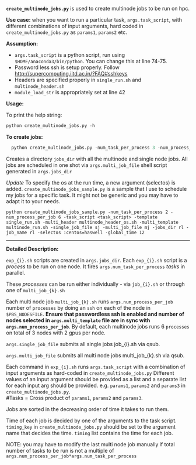 


**`create_multinode_jobs.py`** is used to create multinode jobs to be run on hpc.

**Use case:** when you want to run a particular task, `args.task_script`, with different combinations of input arguments, hard coded in `create_multinode_jobs.py` as `params1`, `params2` etc.

**Assumption:** 
* `args.task_script` is a python script, run using `$HOME/anaconda3/bin/python`. You can change this at line 74-75.
* Password less ssh is setup properly. Follow http://supercomputing.iitd.ac.in/?FAQ#sshkeys
* Headers are specified properly in `single_run.sh` and `multinode_header.sh`
* `module_load_str` is appropriately set at line 42

**Usage:** 
  
  To print the help string:
  ```python
  python create_multinode_jobs.py -h
  ```

  **To create jobs:**

```python
  python create_multinode_jobs.py -num_task_per_process 3 -num_process_per_job 6 -task_script test_dummy_task/dummy_task_script.py -jobs_dir multinodejobs -multi_job_file all_multi_jobs.sh
  ```
  Creates a directory `jobs_dir` with all the multinode and single node jobs. All jobs are scheduled in one shot via `args.multi_job_file` shell script generated in `args.jobs_dir`

*Update*
To specify the os at the run time, a new argument (selectos) is added. `create_multinode_jobs_sample.py` is a sample that I use to schedule my jobs for a specific task. It might not be generic and you may have to adapt it to your needs.

```python create_multinode_jobs_sample.py -num_task_per_process 2 -num_process_per_job 6 -task_script <task_script> -template single_run.sh -multi_header multinode_header_os.sh -multi_template multinode_run.sh -single_job_file sj -multi_job_file mj -jobs_dir rl -job_name rl -selectos :centos=haswell -global_time 12 ```

---------------------


**Detailed Description:**

`exp_{i}.sh` scripts are created in `args.jobs_dir`. Each `exp_{i}.sh` script is a *process* to be run on one node. It fires `args.num_task_per_process` *tasks* in parallel.

These *processes* can be run either individually - via `job_{i}.sh` or through one of `multi_job_{k}.sh`

Each multi node job `multi_job_{k}.sh` runs `args.num_process_per_job` number of `processes` by doing an `ssh` on each of the node in `$PBS_NODESFILE`. **Ensure that passwordless ssh is enabled and number of nodes selected in `args.multi_template` file are in sync with `args.num_process_per_job`**. By default, each multinode jobs runs 6 `processes` on total of 3 nodes with 2 gpus per node.

`args.single_job_file` submits all single jobs job_{i}.sh via qsub.

`args.multi_job_file` submits all multi node jobs multi_job_{k}.sh via qsub.

Each command in `exp_{i}.sh` runs `args.task_script` with a combination of input arguments as hard-coded in `create_multinode_jobs.py`
Different values of an input argument should be provided as a list and a separate list for each input arg should be provided. 
e.g. `params1`, `params2` and `params3` in `create_multinode_jobs.py`.  
#Tasks = Cross product of `params1`, `params2` and `params3`.

Jobs are sorted in the decreasing order of time it takes to run them.

Time of each job is decided by one of the arguments to the task script. 
`timing_key` in `create_multinode_jobs.py` should be set to the argument name that decides the time. 
`timing` list contains the time for each job.

NOTE: you may have to modify the last multi node job manually if total number of tasks to be run is not a multiple of `args.num_process_per_job*args.num_task_per_process`



